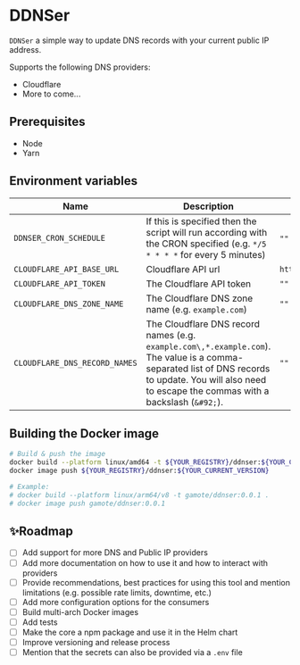 # DDNSer

`DDNSer` a simple way to update DNS records with your current public IP address.

Supports the following DNS providers:
- Cloudflare
- More to come...

## Prerequisites

- Node
- Yarn

## Environment variables

| Name                          | Description                                                                                                                                                                                            | Value                                  |
|-------------------------------|--------------------------------------------------------------------------------------------------------------------------------------------------------------------------------------------------------|----------------------------------------|
| `DDNSER_CRON_SCHEDULE`        | If this is specified then the script will run according with the CRON specified (e.g. `*/5 * * * *` for every 5 minutes)                                                                               | `""` _(optional)_                      |
| `CLOUDFLARE_API_BASE_URL`     | Cloudflare API url                                                                                                                                                                                     | `https://api.cloudflare.com/client/v4` |
| `CLOUDFLARE_API_TOKEN`        | The Cloudflare API token                                                                                                                                                                               | `""`                                   |
| `CLOUDFLARE_DNS_ZONE_NAME`    | The Cloudflare DNS zone name (e.g. `example.com`)                                                                                                                                                      | `""`                                   |
| `CLOUDFLARE_DNS_RECORD_NAMES` | The Cloudflare DNS record names (e.g. `example.com\,*.example.com`). The value is a comma-separated list of DNS records to update. You will also need to escape the commas with a backslash (`&#92;`). | `""`                                   |

## Building the Docker image

```bash
# Build & push the image
docker build --platform linux/amd64 -t ${YOUR_REGISTRY}/ddnser:${YOUR_CURRENT_VERSION} .
docker image push ${YOUR_REGISTRY}/ddnser:${YOUR_CURRENT_VERSION}

# Example:
# docker build --platform linux/arm64/v8 -t gamote/ddnser:0.0.1 .
# docker image push gamote/ddnser:0.0.1
```

## ✨Roadmap

- [ ] Add support for more DNS and Public IP providers
- [ ] Add more documentation on how to use it and how to interact with providers
- [ ] Provide recommendations, best practices for using this tool and mention limitations (e.g. possible rate limits, downtime, etc.)
- [ ] Add more configuration options for the consumers
- [ ] Build multi-arch Docker images
- [ ] Add tests
- [ ] Make the core a npm package and use it in the Helm chart
- [ ] Improve versioning and release process
- [ ] Mention that the secrets can also be provided via a `.env` file
